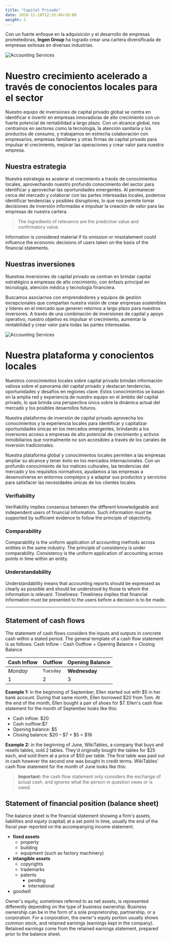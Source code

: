 ```yaml
---
title: "Capital Privado"
date: 2018-11-18T12:33:46+10:00
weight: 1
---
```


Con un fuerte enfoque en la adquisición y el desarrollo de empresas prometedoras, **Ingen Group** ha logrado crear una cartera diversificada de empresas exitosas en diversas industrias.



![Accounting Services](/victoryjacklimited/images/fondos-mutuos.jpg)

# Nuestro crecimiento acelerado a través de conocientos locales para el sector

Nuestro equipo de inversiones de capital privado global se centra en identificar e invertir en empresas innovadoras de alto crecimiento con un fuerte potencial de rentabilidad a largo plazo. Con un alcance global, nos centramos en sectores como la tecnología, la atención sanitaria y los productos de consumo, y trabajamos en estrecha colaboración con empresarios, empresas familiares y otras firmas de capital privado para impulsar el crecimiento, mejorar las operaciones y crear valor para nuestra empresa.


## Nuestra estrategia

Nuestra estrategia es acelerar el crecimiento a través de conocimientos locales, aprovechando nuestro profundo conocimiento del sector para identificar y aprovechar las oportunidades emergentes. Al permanecer cerca del mercado y colaborar con las partes interesadas locales, podemos identificar tendencias y posibles disruptores, lo que nos permite tomar decisiones de inversión informadas e impulsar la creación de valor para las empresas de nuestra cartera.

> The ingredients of relevance are the predictive value and confirmatory value.

Information is considered material if its omission or misstatement could influence the economic decisions of users taken on the basis of the financial statements.

## Nuestras inversiones

Nuestras inversiones de capital privado se centran en brindar capital estratégico a empresas de alto crecimiento, con énfasis principal en tecnología, atención médica y tecnología financiera. 

Buscamos asociarnos con emprendedores y equipos de gestión excepcionales que compartan nuestra visión de crear empresas sostenibles y líderes en el mercado que generen retornos a largo plazo para nuestros inversores. A través de una combinación de inversiones de capital y apoyo operativo, nuestro objetivo es impulsar el crecimiento, aumentar la rentabilidad y crear valor para todas las partes interesadas.

![Accounting Services](/victoryjacklimited/images/proyecto-app.jpg)

# Nuestra plataforma y conocientos locales
Nuestros conocimientos locales sobre capital privado brindan información valiosa sobre el panorama del capital privado y destacan tendencias, oportunidades y desafíos en regiones clave. Estos conocimientos se basan en la amplia red y experiencia de nuestro equipo en el ámbito del capital privado, lo que brinda una perspectiva única sobre la dinámica actual del mercado y los posibles desarrollos futuros.

Nuestra plataforma de inversión de capital privado aprovecha los conocimientos y la experiencia locales para identificar y capitalizar oportunidades únicas en los mercados emergentes, brindando a los inversores acceso a empresas de alto potencial de crecimiento y activos inmobiliarios que normalmente no son accesibles a través de los canales de inversión tradicionales.

Nuestra plataforma global y conocimientos locales permiten a las empresas ampliar su alcance y tener éxito en los mercados internacionales. Con un profundo conocimiento de los matices culturales, las tendencias del mercado y los requisitos normativos, ayudamos a las empresas a desenvolverse en entornos complejos y a adaptar sus productos y servicios para satisfacer las necesidades únicas de los clientes locales.
### Verifiability

Verifiability implies consensus between the different knowledgeable and independent users of financial information. Such information must be supported by sufficient evidence to follow the principle of objectivity.

### Comparability

Comparability is the uniform application of accounting methods across entities in the same industry. The principle of consistency is under comparability. Consistency is the uniform application of accounting across points in time within an entity.

### Understandability

Understandability means that accounting reports should be expressed as clearly as possible and should be understood by those to whom the information is relevant.
Timeliness: Timeliness implies that financial information must be presented to the users before a decision is to be made.

---

## Statement of cash flows

The statement of cash flows considers the inputs and outputs in concrete cash within a stated period. The general template of a cash flow statement is as follows: Cash Inflow - Cash Outflow + Opening Balance = Closing Balance

| Cash Inflow | Outflow   | Opening Balance |
| ----------- | --------- | --------------- |
| _Monday_    | `Tuesday` | **Wednesday**   |
| 1           | 2         | 3               |

**Example 1:** in the beginning of September, Ellen started out with $5 in her bank account. During that same month, Ellen borrowed $20 from Tom. At the end of the month, Ellen bought a pair of shoes for $7. Ellen's cash flow statement for the month of September looks like this:

- Cash inflow: $20
- Cash outflow:$7
- Opening balance: $5
- Closing balance: $20 – $7 + $5 = $18

**Example 2:** in the beginning of June, WikiTables, a company that buys and resells tables, sold 2 tables. They'd originally bought the tables for $25 each, and sold them at a price of $50 per table. The first table was paid out in cash however the second one was bought in credit terms. WikiTables' cash flow statement for the month of June looks like this:

> **Important:** the cash flow statement only considers the exchange of actual cash, and ignores what the person in question owes or is owed.

## Statement of financial position (balance sheet)

The balance sheet is the financial statement showing a firm's assets, liabilities and equity (capital) at a set point in time, usually the end of the fiscal year reported on the accompanying income statement.

- **fixed assets**
  - property
  - building
  - equipment (such as factory machinery)
- **intangible assets**
  - copyrights
  - trademarks
  - patents
    - pending
    - international
- goodwill

Owner's equity, sometimes referred to as net assets, is represented differently depending on the type of business ownership. Business ownership can be in the form of a sole proprietorship, partnership, or a corporation. For a corporation, the owner's equity portion usually shows common stock, and retained earnings (earnings kept in the company). Retained earnings come from the retained earnings statement, prepared prior to the balance sheet.
